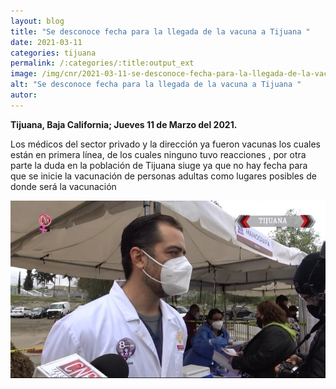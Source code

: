```yaml
---
layout: blog
title: "Se desconoce fecha para la llegada de la vacuna a Tijuana "
date: 2021-03-11
categories: tijuana
permalink: /:categories/:title:output_ext
image: /img/cnr/2021-03-11-se-desconoce-fecha-para-la-llegada-de-la-vacuna-a-tijuana.jpg
alt: "Se desconoce fecha para la llegada de la vacuna a Tijuana "
autor:
---
```


**Tijuana, Baja California; Jueves 11 de Marzo del 2021.** 

Los médicos del sector privado  y la dirección ya fueron vacunas los cuales están en primera línea, de los cuales ninguno tuvo reacciones , por otra parte la duda en la población de Tijuana siuge ya que no hay fecha para que se inicie la vacunación de personas adultas como lugares posibles de donde será la vacunación

<div id="carouselExampleSlidesOnly" class="carousel slide" data-ride="carousel">
  <div class="carousel-inner">
    <div class="carousel-item active">
       <img class="d-block w-100" src="/img/cnr/2021-03-11-se-desconoce-fecha-para-la-llegada-de-la-vacuna-a-tijuana.jpg" loading="lazy"  alt="Se desconoce fecha para la llegada de la vacuna a Tijuana ">
    </div>
  </div>
</div>